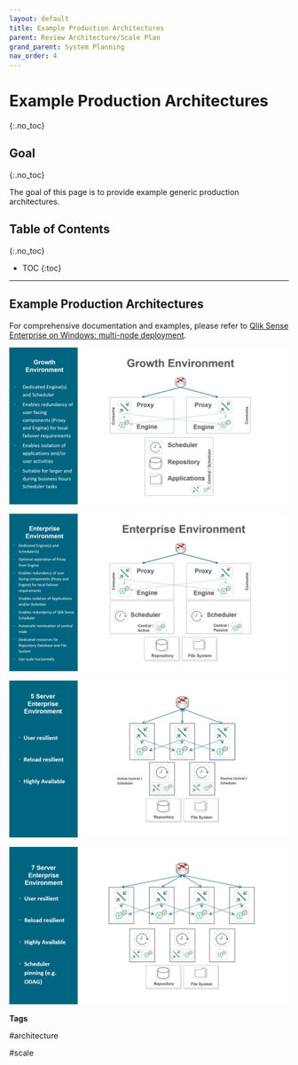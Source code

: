 ```yaml
---
layout: default
title: Example Production Architectures
parent: Review Architecture/Scale Plan
grand_parent: System Planning
nav_order: 4
---
```


# Example Production Architectures
{:.no_toc}

## Goal
{:.no_toc}

The goal of this page is to provide example generic production architectures.

## Table of Contents
{:.no_toc}

* TOC
{:toc}

-------------------------

## Example Production Architectures

For comprehensive documentation and examples, please refer to [Qlik Sense Enterprise on Windows: multi-node deployment](https://help.qlik.com/en-US/sense-admin/Subsystems/DeployAdministerQSE/Content/Sense_DeployAdminister/QSEoW/Deploy_QSEoW/Enterprise-deployment.htm).

[![architecture-2.png](images/architecture-2.png)](https://raw.githubusercontent.com/eapowertools/qs-admin-playbook/master/docs/system_planning/review_architecture_scale_plan/images/architecture-2.png)

[![architecture-3.png](images/architecture-3.png)](https://raw.githubusercontent.com/eapowertools/qs-admin-playbook/master/docs/system_planning/review_architecture_scale_plan/images/architecture-3.png)

[![architecture-4.png](images/architecture-4.png)](https://raw.githubusercontent.com/eapowertools/qs-admin-playbook/master/docs/system_planning/review_architecture_scale_plan/images/architecture-4.png)

[![architecture-5.png](images/architecture-5.png)](https://raw.githubusercontent.com/eapowertools/qs-admin-playbook/master/docs/system_planning/review_architecture_scale_plan/images/architecture-5.png)

**Tags**

#architecture

#scale

&nbsp;